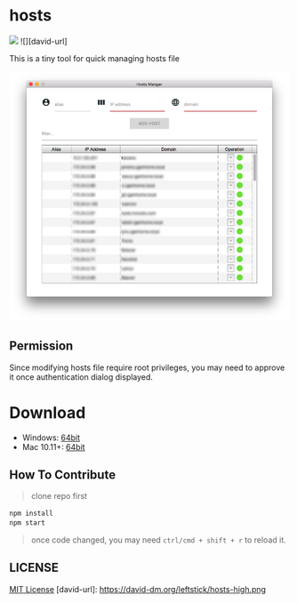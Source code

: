 hosts
====================

![](https://img.shields.io/badge/hosts-1.1.0-blue.svg)
![][david-url]

This is a tiny tool for quick managing hosts file


![](./docs/img/preview.png)

## Permission ##

Since modifying hosts file require root privileges, you may need to approve it once authentication dialog displayed.

# Download ##

* Windows: [64bit](https://github.com/leftstick/hosts-high/releases/download/1.1.0/hosthigh-1.1.0-win64.zip)
* Mac 10.11+: [64bit](https://github.com/leftstick/hosts-high/releases/download/1.1.0/hosthigh-1.1.0-darwin.zip)


## How To Contribute ##

>clone repo first

```bash
npm install
npm start
```

>once code changed, you may need `ctrl/cmd + shift + r` to reload it.


## LICENSE ##

[MIT License](https://raw.githubusercontent.com/leftstick/hosts-high/master/LICENSE)
[david-url]: https://david-dm.org/leftstick/hosts-high.png
